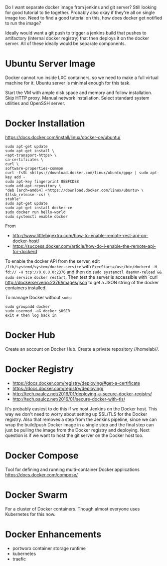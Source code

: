 Do I want separate docker image from jenkins and git server? Still looking for good tutorial to tie together. Probably also okay if they're all on single image too. Need to find a good tutorial on this, how does docker get notified to run the image?

Ideally would want a git push to trigger a jenkins build that pushes to artifactory (internal docker registry) that then deploys it on the docker server. All of these ideally would be separate components.

# Ubuntu Server Image #

Docker cannot run inside LXC containers, so we need to make a full virtual machine for it. Ubuntu server is minimal enough for this task.

Start the VM with ample disk space and memory and follow installation. Skip HTTP proxy. Manual network installation. Select standard system utilities and OpenSSH server.

# Docker Installation #

<https://docs.docker.com/install/linux/docker-ce/ubuntu/>

```
sudo apt-get update
sudo apt-get install \
<apt-transport-https> \
ca-certificates \
curl \
software-properties-common
curl -fsSL <https://download.docker.com/linux/ubuntu/gpg> | sudo apt-key add -
sudo apt-key fingerprint 0EBFCD88
sudo add-apt-repository \
"deb [arch=amd64] <https://download.docker.com/linux/ubuntu> \
$(lsb_release -cs) \
stable"
sudo apt-get update
sudo apt-get install docker-ce
sudo docker run hello-world
sudo systemctl enable docker
```

From
- <http://www.littlebigextra.com/how-to-enable-remote-rest-api-on-docker-host/>
- <https://success.docker.com/article/how-do-i-enable-the-remote-api-for-dockerd>

To enable the docker API from the server, edit `/lib/systemd/system/docker.service` with `ExecStart=/usr/bin/dockerd -H fd:// -H tcp://0.0.0.0:2376` and then do `sudo systemctl daemon-reload && sudo service docker restart`. Then test the server is accessible with `curl <http://dockerserverip:2376/images/json> to get a JSON string of the docker containers installed.

To manage Docker without `sudo`:
```
sudo groupadd docker
sudo usermod -aG docker $USER
exit # then log back in
```


# Docker Hub #

Create an account on Docker Hub. Create a private repository //homelab//.

# Docker Registry #

- <https://docs.docker.com/registry/deploying/#get-a-certificate>
- <https://docs.docker.com/registry/deploying/>
- <http://tech.paulcz.net/2016/01/deploying-a-secure-docker-registry/>
- <http://tech.paulcz.net/2016/01/secure-docker-with-tls/>

It's probably easiest to do this if we host Jenkins on the Docker host. This way we don't need to worry about setting up SSL/TLS for the Docker registry. Also that removes a step from the Jenkins pipeline, since we can wrap the build/push Docker image in a single step and the final step can just be pulling the image from the Docker registry and deploying. Next question is if we want to host the git server on the Docker host too.


# Docker Compose #
Tool for defining and running multi-container Docker applications <https://docs.docker.com/compose/>

# Docker Swarm #
For a cluster of Docker containers. Though almost everyone uses Kubernetes for this now.

# Docker Enhancements #
- portworx container storage runtime
- kubernetes
- traefic
